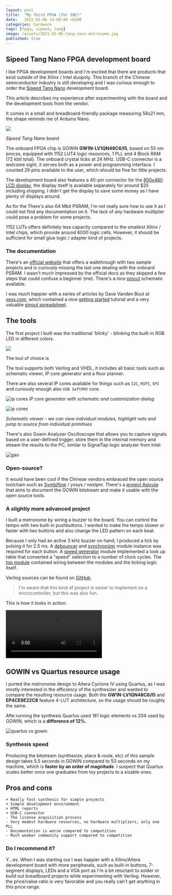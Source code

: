 ```yaml
---
layout: post
title:  "My third FPGA (for 10€)"
date:   2021-02-06 14:00:00 +0200
categories: hardware
tags: [fpga, sipeed, tang]
image: /assets/2021-02-06-tang-nano-metronome.jpg
published: true
---
```

## Sipeed Tang Nano FPGA development board

I like FPGA development boards and I'm excited that there are products that exist outside of the Xilinx / Intel duopoly. This branch of the Chinese semiconductor industry is still developing and I was curious enough to order the [Sipeed Tang Nano](https://www.seeedstudio.com/Sipeed-Tang-Nano-FPGA-board-powered-by-GW1N-1-FPGA-p-4304.html) development board.

This article describes my experience after experimenting with the board and the development tools from the vendor.

It comes in a small and breadboard-friendly package measuring 58x21 mm, the shape reminds me of Arduino Nano.

![](/assets/2021-02-06-tang-nano.jpg)

_Sipeed Tang Nano board_

The onboard FPGA chip is GOWIN **GW1N-LV1QN48C6/I5**, based on 55 nm procss, equipped with 1152 LUT4 logic resources, 1 PLL and 4 Block RAM (72 kbit total). The onboard crystal ticks at 24 MHz. USB-C connector is a welcome sight, it serves both as a power and programming interface. I counted 29 pins available to the user, which should be fine for little projects.

The development board also features a 40-pin connector for the [800x480 LCD display](https://www.seeedstudio.com/5-Inch-Display-for-Sipeed-Tang-Nanno-p-4301.html), the display itself is available separately for around $25 including shipping. I didn't get the display to save some money as I have plenty of displays around.

As for the There's also 64 Mbit PSRAM, I'm not really sure how to use it as I could not find any documentation on it. The lack of any hardware multiplier could pose a problem for some projects. 

1152 LUTs offers definitely less capacity compared to the smallest Xilinx / Intel chips, which provide around 6000 logic cells. However, it should be sufficient for small glue logic / adapter kind of projects. 

### The documentation

There's an [official website](https://tangnano.sipeed.com/en/) that offers a walkthrough with two sample projects and is curiously missing the last one dealing with the onboard PSRAM. I wasn't much impressed by the official docs as they skipped a few steps that could confuse a beginner (me). There's a nice [pinout](https://tangnano.sipeed.com/assets/tang_nano_pinout_v1.0.0_w5676_h4000_large.png) schematic available.

I was much happier with a series of articles by Dave Vanden Bout at [xess.com](https://xess.com/tang_nano_user), which contained a nice [getting started](https://xess.com/tang_nano_user/docs/_site/getting_started/) tutorial and a very valuable [pinout spreadsheet](https://xess.com/tang_nano_user/docs/_site/nano_pinout/).

## The tools 

The first project I built was the traditional 'blinky' - blinking the built-in RGB LED in different colors.

![](/assets/2021-02-06-gowin-screen.png)

The tool of choice is 

The tool supports both Verilog and VHDL, it includes all basic tools such as schematic viewer, IP core generator and a floor planner.

There are also several IP cores available for things such as `I2C`, `MIPI`, `SPI` and curiously enough also `USB SoftPHY` core.

![ip cores](/assets/2021-02-06-gowin-ip.png)
_IP core generator with schematic and customization dialog_

![ip cores](/assets/2021-02-06-schematic.png)

_Schematic viewer - we can view individual modules, highlight nets and jump to source from individual primitives_

There's also Gowin Analyzer Oscilloscope that allows you to capture signals based on a user-defined trigger, store them in the internal memory and stream the results to the PC, similar to SignalTap logic analyzer from Intel.

![gao](/assets/2021-02-06-gowin-analyzer-oscilloscope.png)

### Open-source?

It would have been cool if the Chinese vendors embraced the open source toolchain such as [Symbiflow](https://symbiflow.readthedocs.io/en/latest/toolchain-desc.html) / yosys / nextpnr. There's a [project Apicula](https://github.com/YosysHQ/apicula) that aims to document the GOWIN bitstream and make it usable with the open source tools.

### A slightly more advanced project

I built a metronome by wiring a buzzer to the board. You can control the tempo with two built-in pushbuttons. I wanted to make the tempo slower or faster with two buttons and also change the LED pattern on each beat. 

Because I only had an active 3 kHz buzzer on hand, I produced a tick by pulsing it for 2.5 ms. A [debouncer](https://github.com/jborza/tang_metronome/blob/master/src/button_debouncer.v) and [synchronizer](https://github.com/jborza/tang_metronome/blob/master/src/button_synchronizer.v) module instance was required for each button. A [speed generator](https://github.com/jborza/tang_metronome/blob/master/src/speed_generator.v) module implemented a look up table that converted a "speed" selection to a number of clock cycles. The [top module](https://github.com/jborza/tang_metronome/blob/master/src/top.v) contained wiring between the modules and the ticking logic itself.

Verilog sources can be found on [GitHub](https://github.com/jborza/tang_metronome/tree/master/src).

> I'm aware that this kind of project is easier to implement on a microcontroller, but this was also fun.

This is how it looks in action:

<video controls>
    <source src="/assets/2021-02-06-tang-metronome-demo.mp4" type="video/mp4">
</video>
    
## GOWIN vs Quartus resource usage

I ported the metronome design to Altera Cyclone IV using Quartus, as I was mostly interested in the efficiency of the synthesizer and wanted to compare the resulting resource usage. Both the **GW1N-LV1QN48C6/I5** and **EP4CE6E22C8** feature 4-LUT architecture, so the usage should be roughly the same.

Afte running the synthesis Quartus used 181 logic elements vs 204 used by GOWIN, which is a **difference of 12%**.

![quartus vs gowin](/assets/2021-02-06-quartus-vs-gowin.png) 

### Synthesis speed

Producing the bitstream (synthesize, place & route, etc) of this sample design takes 5.5 seconds in GOWIN compared to 53 seconds on my machine, which is **faster by an order of magnitude**. I suspect that Quartus scales better once one graduates from toy projects to a sizable ones.

## Pros and cons

```
+ Really fast synthesis for simple projects
+ Simple development environment
+ HTML reports
+ USB-C connector
- The license acquisition process 
- Very modest hardware resources, no hardware multipliers, only one PLL
- Documentation is worse compared to competition
- Much weaker community support compared to competition
```

### Do I recommend it?

Y...es. When I was starting out I was happier with a Xilinx/Altera development board with more peripherals, such as built-in buttons, 7-segment displays, LEDs and a VGA port as I'm a bit reluctant to solder or build out breadboard projects while experimenting with Verilog. However, the price/value ratio is very favorable and you really can't get anything in this price range.